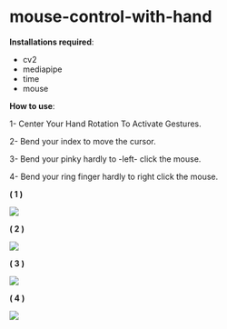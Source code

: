 # mouse-control-with-hand

﻿**Installations required**:

- cv2 
- mediapipe
- time
- mouse 

**How to use**:

1- Center Your Hand Rotation To Activate Gestures.

2- Bend your index to move the cursor.

3- Bend your pinky hardly to -left- click the mouse.

4- Bend your ring finger hardly to right click the mouse.



**( 1 )**

![](./Readme/Aspose.Words.183fa03c-9272-4a6f-a856-ba33539967db.002.png)












**( 2 )**

![](./Readme/Aspose.Words.183fa03c-9272-4a6f-a856-ba33539967db.004.png)












**( 3 )**

![](./Readme/Aspose.Words.183fa03c-9272-4a6f-a856-ba33539967db.006.png)









**( 4 )**

![](./Readme/Aspose.Words.183fa03c-9272-4a6f-a856-ba33539967db.008.png)

